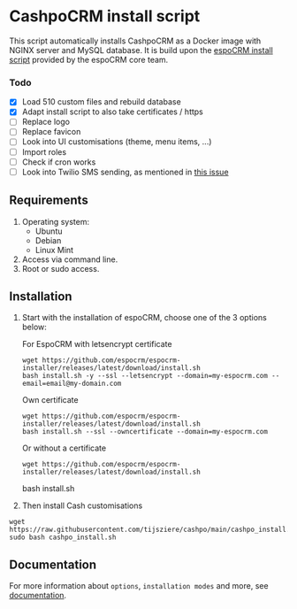# CashpoCRM install script

This script automatically installs CashpoCRM as a Docker image with NGINX server and MySQL database. It is build upon the [espoCRM install script](https://github.com/espocrm/espocrm-installer) provided by the espoCRM core team.

### Todo

- [x] Load 510 custom files and rebuild database
- [X] Adapt install script to also take certificates / https
- [ ] Replace logo
- [ ] Replace favicon
- [ ] Look into UI customisations (theme, menu items, ...)
- [ ] Import roles
- [ ] Check if cron works
- [ ] Look into Twilio SMS sending, as mentioned in [this issue](https://github.com/espocrm/espocrm/issues/2075)

## Requirements

1. Operating system:
	* Ubuntu
	* Debian
	* Linux Mint
2. Access via command line.
3. Root or sudo access.

## Installation

1. Start with the installation of espoCRM, choose one of the 3 options below:

	For EspoCRM with letsencrypt certificate
	```
	wget https://github.com/espocrm/espocrm-installer/releases/latest/download/install.sh
	bash install.sh -y --ssl --letsencrypt --domain=my-espocrm.com --email=email@my-domain.com
	```

	Own certificate
	```
	wget https://github.com/espocrm/espocrm-installer/releases/latest/download/install.sh
	bash install.sh --ssl --owncertificate --domain=my-espocrm.com
	```

	Or without a certificate
	```
	wget https://github.com/espocrm/espocrm-installer/releases/latest/download/install.sh
	```
	bash install.sh

2. Then install Cash customisations
```
wget https://raw.githubusercontent.com/tijsziere/cashpo/main/cashpo_install.sh
sudo bash cashpo_install.sh 
```

## Documentation

For more information about `options`, `installation modes` and more, see [documentation](https://github.com/espocrm/documentation/blob/master/docs/administration/installation-by-script.md).

